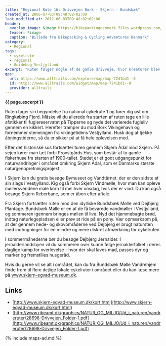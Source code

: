 ```yaml
---
title: "Regional Rute 16: Drivvejen Bork - Skjern - Bundsbæk"
created_at: 2006-07-03T09:48:02+02:00
last_modified_at: 2012-06-03T09:48:02+02:00
header:
  overlay_image: &image https://bikepackingdenmark.files.wordpress.com/2018/06/dsc_1564.jpg?w=740
  teaser: *image
  caption: "Billede fra Bikepacking & Cycling Adventures Denmark"
category:
  - Regional
tags:
  - cykelrute
  - regional
  - Guidebog Vestjylland
excerpt: "Ruten følger nogle af de gamle drivveje, hvor kreaturer blev drevet til og fra græsning på engene eller til de store kvægmarkeder i Nordtyskland. Tag dig tid til at læse informationstavlerne ved de forskellige kulturspor."
gps:
  url: https://www.alltrails.com/explore/map/map-7241bd1--8
  id: https://www.alltrails.com/widget/map/map-7241bd1--8
  provider: alltrails
---
```


**{{ page.excerpt }}**

Ruten tager sin begyndelse fra national cykelrute 1 og fører dig øst om Ringkøbing Fjord. Måske vil du allerede fra starten af ruten tage en lille afstikker til fuglereservatet på Tipperne og nyde det varierede fugleliv gennem en kikkert. Herefter tramper du mod Bork Vikingehavn og fornemmer stemningen fra vikingetidens Vestjylland. Husk dog at tjekke åbningstiderne, så du er sikker på at få hele oplevelsen med.

Efter det historiske sus fortsætter turen gennem Skjern Ådal mod Skjern. På vejen kører man tæt forbi Provstgårds Hus, som består af to gamle fiskerhuse fra starten af 1900-tallet. Stedet er et godt udgangspunkt for naturvandringer i området omkring Skjern Ådal, som er Danmarks største naturgenopretningsprojekt.
 
I Skjern kan du gratis besøge Bymuseet og Vandtårnet, der er den sidste af sin slags i Vestjylland. Kig også forbi Skjern Vindmølle, hvor man kan opleve møllersvendene male korn til mel hver onsdag, hvis der er vind. Du kan også besøge Skjern Reberbane, som er åben efter aftale.
 
Fra Skjern fortsætter ruten mod den idylliske Bundsbæk Mølle ved Dejbjerg Plantage. Bundsbæk Mølle er en af de få bevarede vandmøller i Vestjylland, og sommeren igennem bringes møllen til live. Nyd det hjemmebagte brød, indtag naturlegepladsen eller prøv at ride på en pony. Vær opmærksom på, at der gennem hede- og skovområderne ved Dejbjerg er brugt natursten med indhugninger for en mindre og mere diskret afmærkning for cykelruten.

I sommermånederne bør du besøge Dejbjerg Jernalder. I jernalderlandsbyen vil du sommeren over kunne følge jernalderfolket i deres daglige kamp for overlevelse - hvor der skal laves mad, passes dyr og marker og fremstilles husgeråd.

Hvis du gerne vil se alt i området, kan du fra Bundsbæk Mølle Vandrehjem finde frem til flere dejlige lokale cykelruter i området eller du kan læse mere på www.skjern-egvad-museum.dk.

## Links

- [http://www.skjern-egvad-museum.dk/kort.html](http://www.skjern-egvad-museum.dk/kort.html)
- [http://www.ribeamt.dk/graphics/NATUR_OG_MILJO/Ud_i_naturen/vandreruter/28698-Drivvejen_Folder-1.pdf](http://www.ribeamt.dk/graphics/NATUR_OG_MILJO/Ud_i_naturen/vandreruter/28698-Drivvejen_Folder-1.pdf)

{% include maps-ad.md %}
